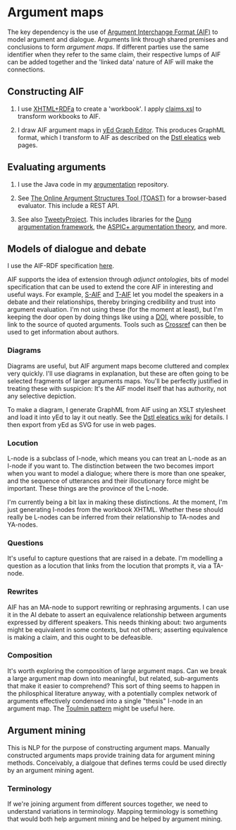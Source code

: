 # Argument maps

The key dependency is the use of [Argument Interchange Format (AIF)](https://www.arg.tech/index.php/research/contributing-to-the-argument-interchange-format/) to model argument and dialogue. Arguments link through shared premises and conclusions to form *argument maps*. If different parties use the same identifier when they refer to the same claim, their respective lumps of AIF can be added together and the 'linked data' nature of AIF will make the connections. 

## Constructing AIF

1. I use [XHTML+RDFa](https://en.wikipedia.org/wiki/XHTML%2BRDFa) to create a 'workbook'. I apply [claims.xsl](https://github.com/knoxa/linked-text/blob/master/xsl/claims.xsl) to transform workbooks to AIF.

1. I draw AIF argument maps in [yEd Graph Editor](https://www.yworks.com/products/yed). This produces GraphML format, which I transform to AIF as described on the [Dstl eleatics](https://dstl.github.io/eleatics/argumentation/graphml/) web pages.

## Evaluating arguments

1. I use the Java code in my [argumentation](https://github.com/knoxa/argumentation) repository.

1. See [The Online Argument Structures Tool (TOAST)](http://toast.arg.tech/) for a browser-based evaluator. This include a REST API.

1. See also [TweetyProject](https://tweetyproject.org/doc/index.html). This includes libraries for the [Dung argumentation framework](https://dstl.github.io/eleatics/doc/dung-framework.html), the [ASPIC+ argumentation theory](https://dstl.github.io/eleatics/doc/dung-framework.html), and more.

## Models of dialogue and debate

I use the AIF-RDF specification [here](https://www.arg.tech/wp-content/uploads/AIF-RDF.owl).

AIF supports the idea of extension through *adjunct ontologies*, bits of model specification that can be used to extend the core AIF in interesting and useful ways. For example, [S-AIF](https://dl.acm.org/doi/10.1145/3007210) and [T-AIF](https://doi.org/10.48550/arXiv.1812.06745) let you model the speakers in a debate and their relationships, thereby bringing credibility and trust into argument evaluation. I'm not using these (for the moment at least), but I'm keeping the door open by doing things like using a [DOI](https://www.doi.org/), where possible, to link to the source of quoted arguments. Tools such as [Crossref](https://www.crossref.org/) can then be used to get information about authors.

### Diagrams
Diagrams are useful, but AIF argument maps become cluttered and complex very quickly. I'll use diagrams in explanation, but these are often going to be selected fragments of larger arguments maps. You'll be perfectly justified in treating these with suspicion: It's the AIF model itself that has authority, not any selective depiction.

To make a diagram, I generate GraphML from AIF using an XSLT stylesheet and load it into yEd to lay it out neatly. See the [Dstl eleatics wiki](https://github.com/dstl/eleatics/wiki/Argument-Maps) for details. I then export from yEd as SVG for use in web pages.

### Locution
L-node is a subclass of I-node, which means you can treat an L-node as an I-node if you want to. The distinction between the two becomes import when you want to model a dialogue; where there is more than one speaker, and the sequence of utterances and their illocutionary force might be important. These things are the province of the L-node.

I'm currently being a bit lax in making these distinctions. At the moment, I'm just generating I-nodes from the workbook XHTML. Whether these should really be L-nodes can be inferred from their relationship to TA-nodes and YA-nodes.

### Questions

It's useful to capture questions that are raised in a debate. I'm modelling a question as a locution that links from the locution that prompts it, via a TA-node.

### Rewrites

AIF has an MA-node to support rewriting or rephrasing arguments. I can use it in the AI debate to assert an equivalence relationship between arguments expressed by different speakers. This needs thinking about: two arguments might be equivalent in some contexts, but not others; asserting equivalence is making a claim, and this ought to be defeasible.

### Composition

It's worth exploring the composition of large argument maps. Can we break a large argument map down into meaningful, but related, sub-arguments that make it easier to comprehend? This sort of thing seems to happen in the philosphical literature anyway, with a potentially complex network of arguments effectively condensed into a single "thesis" I-node in an argument map. The [Toulmin pattern](https://dstl.github.io/eleatics/argumentation/toulmin/) might be useful here.

## Argument mining
This is NLP for the purpose of constructing argument maps. Manually constructed arguments maps provide training data for argument mining methods. Conceivably, a dialgoue that defines terms could be used directly by an argument mining agent.

### Terminology
If we're joining argument from different sources together, we need to understand variations in terminology. Mapping terminology is something that would both help argument mining and be helped by argument mining.


